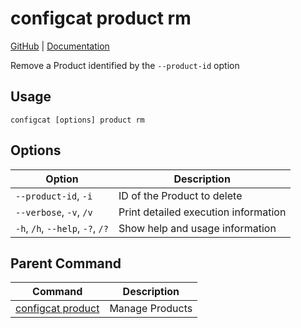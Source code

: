 # configcat product rm
[GitHub](https://github.com/configcat/cli) | [Documentation](https://configcat.com/docs/advanced/cli)

Remove a Product identified by the `--product-id` option
## Usage
```
configcat [options] product rm
```
## Options
| Option | Description |
| ------ | ----------- |
| `--product-id`, `-i` | ID of the Product to delete |
| `--verbose`, `-v`, `/v` | Print detailed execution information |
| `-h`, `/h`, `--help`, `-?`, `/?` | Show help and usage information |
## Parent Command
| Command | Description |
| ------ | ----------- |
| [configcat product](configcat-product.md) | Manage Products |
